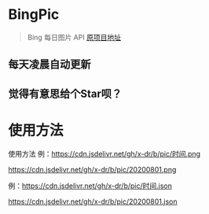 # BingPic
> Bing 每日图片 API [原项目地址](https://github.com/ITJoker233/BingPicApi)
## 每天凌晨自动更新

## 觉得有意思给个Star呗？



# 使用方法

使用方法
例：https://cdn.jsdelivr.net/gh/x-dr/b/pic/时间.png

https://cdn.jsdelivr.net/gh/x-dr/b/pic/20200801.png

例：https://cdn.jsdelivr.net/gh/x-dr/b/pic/时间.json

https://cdn.jsdelivr.net/gh/x-dr/b/pic/20200801.json

